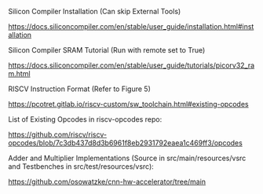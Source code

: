Silicon Compiler Installation (Can skip External Tools)

https://docs.siliconcompiler.com/en/stable/user_guide/installation.html#installation

Silicon Compiler SRAM Tutorial (Run with remote set to True)

https://docs.siliconcompiler.com/en/stable/user_guide/tutorials/picorv32_ram.html

RISCV Instruction Format (Refer to Figure 5)

https://pcotret.gitlab.io/riscv-custom/sw_toolchain.html#existing-opcodes

List of Existing Opcodes in riscv-opcodes repo:

https://github.com/riscv/riscv-opcodes/blob/7c3db437d8d3b6961f8eb2931792eaea1c469ff3/opcodes

Adder and Multiplier Implementations (Source in src/main/resources/vsrc and Testbenches in src/test/resources/vsrc):

https://github.com/osowatzke/cnn-hw-accelerator/tree/main
